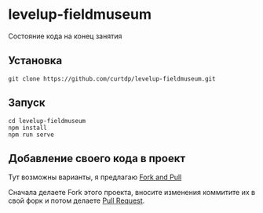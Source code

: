 # levelup-fieldmuseum

Состояние кода на конец занятия

## Установка

```
git clone https://github.com/curtdp/levelup-fieldmuseum.git
```

## Запуск

```
cd levelup-fieldmuseum
npm install
npm run serve
```

## Добавление своего кода в проект

Тут возможны варианты, я предлагаю [Fork and Pull](https://help.github.com/articles/about-collaborative-development-models/)

Сначала делаете Fork этого проекта, вносите изменения коммитите их в свой форк и потом делаете [Pull Request](https://help.github.com/articles/about-pull-requests/).
